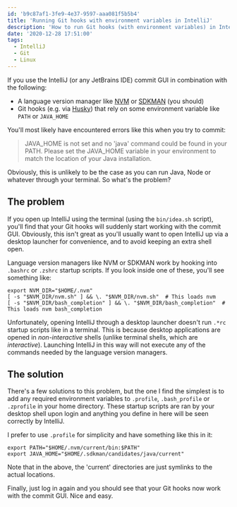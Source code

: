 ```yaml
---
id: 'b9c87af1-3fe9-4e37-9597-aaa081f5b5b4'
title: 'Running Git hooks with environment variables in IntelliJ'
description: 'How to run Git hooks (with environment variables) in IntelliJ without losing your mind. Perfect for NVM or SDKMAN users.'
date: '2020-12-28 17:51:00'
tags:
  - IntelliJ
  - Git
  - Linux
---
```


If you use the IntelliJ (or any JetBrains IDE) commit GUI in combination with the following:

- A language version manager like [NVM](https://github.com/nvm-sh/nvm) or [SDKMAN](https://sdkman.io/) (you should)
- Git hooks (e.g. via [Husky](https://github.com/typicode/husky)) that rely on some environment variable like `PATH` or `JAVA_HOME`

You'll most likely have encountered errors like this when you try to commit:

> JAVA_HOME is not set and no 'java' command could be found in your PATH. Please set the JAVA_HOME variable in your environment to match the location of your Java installation.

Obviously, this is unlikely to be the case as you can run Java, Node or whatever through your terminal. So what's the problem?

## The problem

If you open up IntelliJ using the terminal (using the `bin/idea.sh` script), you'll find that your Git hooks will suddenly start working with the commit GUI. Obviously, this isn't great as you'll usually want to open IntelliJ up via a desktop launcher for convenience, and to avoid keeping an extra shell open.

Language version managers like NVM or SDKMAN work by hooking into `.bashrc` or `.zshrc` startup scripts. If you look inside one of these, you'll see something like:

```
export NVM_DIR="$HOME/.nvm"
[ -s "$NVM_DIR/nvm.sh" ] && \. "$NVM_DIR/nvm.sh"  # This loads nvm
[ -s "$NVM_DIR/bash_completion" ] && \. "$NVM_DIR/bash_completion"  # This loads nvm bash_completion
```

Unfortunately, opening IntelliJ through a desktop launcher doesn't run `.*rc` startup scripts like in a terminal. This is because desktop applications are opened in _non-interactive_ shells (unlike terminal shells, which are _interactive_). Launching IntelliJ in this way will not execute any of the commands needed by the language version managers.

## The solution

There's a few solutions to this problem, but the one I find the simplest is to add any required environment variables to `.profile`, `.bash_profile` or `.zprofile` in your home directory. These startup scripts are ran by your desktop shell upon login and anything you define in here will be seen correctly by IntelliJ.

I prefer to use `.profile` for simplicity and have something like this in it:

```
export PATH="$HOME/.nvm/current/bin:$PATH"
export JAVA_HOME="$HOME/.sdkman/candidates/java/current"
```

Note that in the above, the 'current' directories are just symlinks to the actual locations.

Finally, just log in again and you should see that your Git hooks now work with the commit GUI. Nice and easy.

